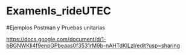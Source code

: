 # ExamenIs_rideUTEC


#Ejemplos Postman y Pruebas unitarias

https://docs.google.com/document/d/1-bBGNWKli4f9enpGPbeaas0f3531rM9b-nAHTdKlLzI/edit?usp=sharing
